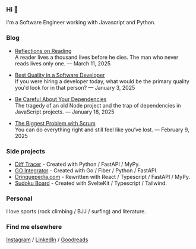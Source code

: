 ### Hi 👋

I'm a Software Engineer working with Javascript and Python.

### Blog

- [Reflections on Reading](https://betofigueiredo.com/blog/reflections-on-reading)<br />
A reader lives a thousand lives before he dies. The man who never reads lives only one. — March 11, 2025<br />

- [Best Quality in a Software Developer](https://betofigueiredo.com/blog/best-quality-in-a-software-developer)<br />
If you were hiring a developer today, what would be the primary quality you'd look for in that person? — January 3, 2025<br />

- [Be Careful About Your Dependencies](https://betofigueiredo.com/blog/be-careful-about-your-dependencies)<br />
The tragedy of an old Node project and the trap of dependencies in JavaScript projects. — January 18, 2025<br />

- [The Biggest Problem with Scrum](https://betofigueiredo.com/blog/the-biggest-problem-with-scrum)<br />
You can do everything right and still feel like you’ve lost. — February 9, 2025<br />

### Side projects
- [Diff Tracer](https://github.com/betofigueiredo/diff_tracer) - Created with Python / FastAPI / MyPy.<br />
- [GO Integrator](https://github.com/betofigueiredo/go-integrator) - Created with Go / Fiber / Python / FastAPI.<br />
- [Drinquepedia.com](https://github.com/betofigueiredo/Drinquepedia) - Rewritten with React / Typescript / FastAPI / MyPy.<br />
- [Sudoku Board](https://github.com/betofigueiredo/sudoku) - Created with SvelteKit / Typescript / Tailwind.<br />

### Personal

I love sports (rock climbing / BJJ / surfing) and literature.

### Find me elsewhere

[Instagram](https://www.instagram.com/_betofigueiredo/) / [LinkedIn](https://www.linkedin.com/in/betof/) / [Goodreads](https://www.goodreads.com/betofigueiredo)
